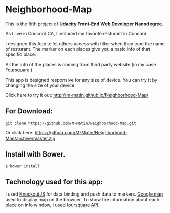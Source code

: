 # Neighborhood-Map
This is the fifth project of  **Udacity Front-End Web Developer Nanodegree.**

As I live in Concord CA, I included my favorite resturant in Concord.

I designed this App to let others access with filter when they type the name of resturant. The marker on each places give you a basic info of that specific place.

All the info of the places is coming from third party website (in my case Foursquare.)

This app is designed responsive for any size of device. You can try it by changing the size of your device.

Click here to try it out:
<http://m-matin.github.io/Neighborhood-Map/>

## For Download:
`git clone https://github.com/M-Matin/Neighborhood-Map.git`

Or click here: <https://github.com/M-Matin/Neighborhood-Map/archive/master.zip>

## Install with Bower.

`$ bower install`

## Technology used for this app:

I used [KnockoutJS](http://knockoutjs.com) for data binding and push data to markers. [Google map](https://developers.google.com/maps/) used to display map on the browser. To show the information about each place on info window, I used [foursquare API](https://developer.foursquare.com).
